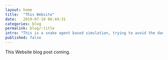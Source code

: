 ```yaml
---
layout: home
title:  "This Website"
date:   2019-07-10 06:44:31
categories: blog
permalink: blog/:title
intro: "This is a snake agent based simulation, trying to avoid the dangers of colliding into itself or the walls while trying to get the highest possible score from eating apples."
published: false
---
```

<div class="container">
  This Website blog post coming.
</div>
